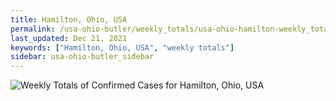 ```yaml
---
title: Hamilton, Ohio, USA
permalink: /usa-ohio-butler/weekly_totals/usa-ohio-hamilton-weekly_totals.html
last_updated: Dec 21, 2021
keywords: ["Hamilton, Ohio, USA", "weekly totals"]
sidebar: usa-ohio-butler_sidebar
---
```


![Weekly Totals of Confirmed Cases for Hamilton, Ohio, USA](/covid_tracker/images/graphs/usa-ohio-hamilton-weekly_totals_graph.png)
